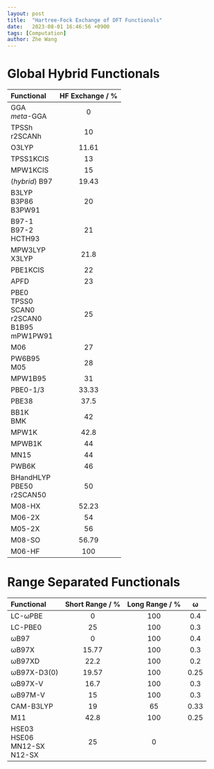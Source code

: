 ```yaml
---
layout: post
title:  "Hartree-Fock Exchange of DFT Functionals"
date:   2023-08-01 16:46:56 +0900
tags: [Computation]
author: Zhe Wang
---
```


# Global Hybrid Functionals

|Functional|HF Exchange / %|
|:---|:---:|
|GGA<br>*meta*-GGA|0|
|TPSSh<br>r2SCANh|10|
|O3LYP|11.61|
|TPSS1KCIS|13|
|MPW1KCIS|15|
|(*hybrid*) B97|19.43|
|B3LYP<br>B3P86<br>B3PW91|20|
|B97-1<br>B97-2<br>HCTH93|21|
|MPW3LYP<br>X3LYP|21.8|
|PBE1KCIS|22|
|APFD|23|
|PBE0<br>TPSS0<br>SCAN0<br>r2SCAN0<br>B1B95<br>mPW1PW91|25|
|M06|27|
|PW6B95<br>M05|28|
|MPW1B95|31|
|PBE0-1/3|33.33|
|PBE38|37.5|
|BB1K<br>BMK|42|
|MPW1K|42.8|
|MPWB1K|44|
|MN15|44|
|PWB6K|46|
|BHandHLYP<br>PBE50<br>r2SCAN50|50|
|M08-HX|52.23|
|M06-2X|54|
|M05-2X|56|
|M08-SO|56.79|
|M06-HF|100|

# Range Separated Functionals

|Functional|Short Range / %|Long Range / %|ω|
|:---|:---:|:---:|:---:|
|LC-ωPBE|0|100|0.4|
|LC-PBE0|25|100|0.3|
|ωB97|0|100|0.4|
|ωB97X|15.77|100|0.3|
|ωB97XD|22.2|100|0.2|
|ωB97X-D3(0)|19.57|100|0.25|
|ωB97X-V|16.7|100|0.3|
|ωB97M-V|15|100|0.3|
|CAM-B3LYP|19|65|0.33|
|M11|42.8|100|0.25|
|HSE03<br>HSE06<br>MN12-SX<br>N12-SX|25|0|



